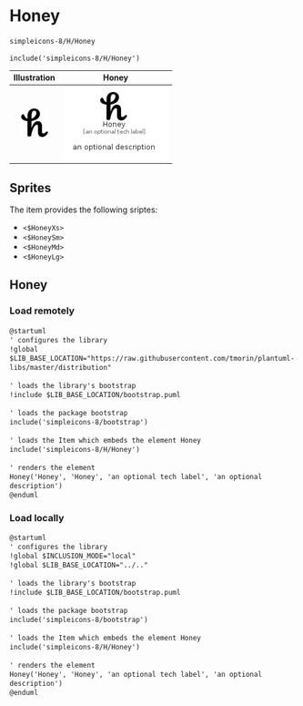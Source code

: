 # Honey


```text
simpleicons-8/H/Honey
```

```text
include('simpleicons-8/H/Honey')
```



| Illustration | Honey |
| :---: | :---: |
| ![illustration for Illustration](../../simpleicons-8/H/Honey.png) | ![illustration for Honey](../../simpleicons-8/H/Honey.Local.png) |



## Sprites
The item provides the following sriptes:

- `<$HoneyXs>`
- `<$HoneySm>`
- `<$HoneyMd>`
- `<$HoneyLg>`





## Honey

### Load remotely
```plantuml
@startuml
' configures the library
!global $LIB_BASE_LOCATION="https://raw.githubusercontent.com/tmorin/plantuml-libs/master/distribution"

' loads the library's bootstrap
!include $LIB_BASE_LOCATION/bootstrap.puml

' loads the package bootstrap
include('simpleicons-8/bootstrap')

' loads the Item which embeds the element Honey
include('simpleicons-8/H/Honey')

' renders the element
Honey('Honey', 'Honey', 'an optional tech label', 'an optional description')
@enduml
```

### Load locally
```plantuml
@startuml
' configures the library
!global $INCLUSION_MODE="local"
!global $LIB_BASE_LOCATION="../.."

' loads the library's bootstrap
!include $LIB_BASE_LOCATION/bootstrap.puml

' loads the package bootstrap
include('simpleicons-8/bootstrap')

' loads the Item which embeds the element Honey
include('simpleicons-8/H/Honey')

' renders the element
Honey('Honey', 'Honey', 'an optional tech label', 'an optional description')
@enduml
```

